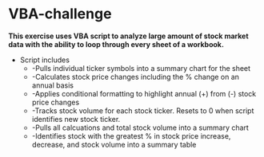 # VBA-challenge 

**This exercise uses VBA script to analyze large amount of stock market data with the ability to loop through every sheet of a workbook.**

* Script includes 
    * -Pulls individual ticker symbols into a summary chart for the sheet 
    * -Calculates stock price changes including the % change on an annual basis     
    * -Applies conditional formatting to highlight annual (+) from (-) stock price changes 
    * -Tracks stock volume for each stock ticker. Resets to 0 when script identifies new stock ticker. 
    * -Pulls all calcuations and total stock volume into a summary chart
    * -Identifies stock with the greatest % in stock price increase, decrease, and stock volume into a summary table 
    
    
